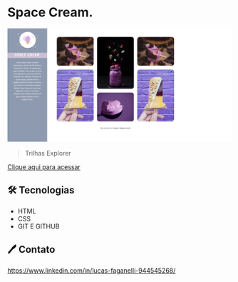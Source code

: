 # Space Cream.

![preview](./.github/preview.png)

>Trilhas Explorer

[Clique aqui para acessar](https://lucasfaganelli.github.io/Space-Cream/)

## 🛠 Tecnologias

- HTML
- CSS
- GIT E GITHUB

## 🖊 Contato

https://www.linkedin.com/in/lucas-faganelli-944545268/